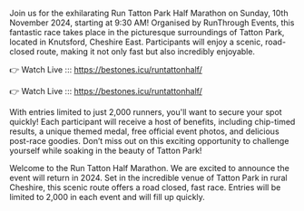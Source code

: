 Join us for the exhilarating Run Tatton Park Half Marathon on Sunday, 10th November 2024, starting at 9:30 AM! Organised by RunThrough Events, this fantastic race takes place in the picturesque surroundings of Tatton Park, located in Knutsford, Cheshire East. Participants will enjoy a scenic, road-closed route, making it not only fast but also incredibly enjoyable. 

👉 Watch Live ::: https://bestones.icu/runtattonhalf/

👉 Watch Live ::: https://bestones.icu/runtattonhalf/

With entries limited to just 2,000 runners, you'll want to secure your spot quickly! Each participant will receive a host of benefits, including chip-timed results, a unique themed medal, free official event photos, and delicious post-race goodies. Don’t miss out on this exciting opportunity to challenge yourself while soaking in the beauty of Tatton Park! 

 Welcome to the Run Tatton Half Marathon. We are excited to announce the event will return in 2024. Set in the incredible venue of Tatton Park in rural Cheshire, this scenic route offers a road closed, fast race. Entries will be limited to 2,000 in each event and will fill up quickly.
